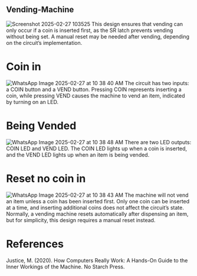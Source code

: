 ## Vending-Machine

![Screenshot 2025-02-27 103525](https://github.com/user-attachments/assets/86c6dfd6-6876-45e2-a793-0e9d63b2ae8c)
This design ensures that vending can only occur if a coin is inserted first, as the SR latch prevents vending without being set. A manual reset may be needed after vending, depending on the circuit’s implementation.

# Coin in
![WhatsApp Image 2025-02-27 at 10 38 40 AM](https://github.com/user-attachments/assets/244d3652-b186-4f98-8bef-2362aa0ca685)
The circuit has two inputs: a COIN button and a VEND button. Pressing COIN represents inserting a coin, while pressing VEND causes the machine to vend an item, indicated by turning on an LED.

# Being Vended
![WhatsApp Image 2025-02-27 at 10 38 48 AM](https://github.com/user-attachments/assets/c2fc82c8-3679-4c09-80c1-c70c286da375)
There are two LED outputs: COIN LED and VEND LED. The COIN LED lights up when a coin is inserted, and the VEND LED lights up when an item is being vended.

# Reset no coin in
![WhatsApp Image 2025-02-27 at 10 38 43 AM](https://github.com/user-attachments/assets/a3f59bab-8b54-4c08-bf15-57e35b20c829)
The machine will not vend an item unless a coin has been inserted first. Only one coin can be inserted at a time, and inserting additional coins does not affect the circuit’s state. Normally, a vending machine resets automatically after dispensing an item, but for simplicity, this design requires a manual reset instead.

# References 
Justice, M. (2020). How Computers Really Work: A Hands-On Guide to the Inner Workings of the Machine. No Starch Press.



